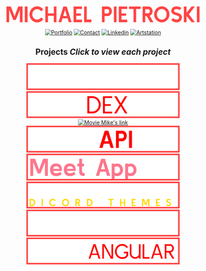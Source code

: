 <div align="center">

[![MichaelPietroski](/img/MICHAELPIETROSKI.png)](https://vppelli.github.io/portfolio-website/)

[![Portfolio](https://img.shields.io/badge/Portfolio-red?style=for-the-badge)](https://vppelli.github.io/portfolio-website/) [![Contact](https://img.shields.io/badge/Contact-red?style=for-the-badge)](contact.txt) [![Linkedin](https://img.shields.io/badge/Linkedin-red?style=for-the-badge)](https://www.linkedin.com/in/michaelpietroski/) [![Artstation](https://img.shields.io/badge/Artstation-red?style=for-the-badge)](https://www.artstation.com/mpietros)

## Projects *Click to view each project*

[<picture><source media="(prefers-color-scheme: dark)" srcset="https://github.com/vppelli/Vppelli/blob/main/img/PORTFOLIO.png"><source media="(prefers-color-scheme: light)" srcset="https://github.com/vppelli/Vppelli/blob/main/img/LPORTFOLIO.png"><img alt="Portfolio link" src="https://github.com/vppelli/Vppelli/blob/main/img/PORTFOLIO.png"> </picture>](https://github.com/vppelli/portfolio-website)
[<picture><source media="(prefers-color-scheme: dark)" srcset="https://github.com/vppelli/Vppelli/blob/main/img/POKEDEX.png"><source media="(prefers-color-scheme: light)" srcset="https://github.com/vppelli/Vppelli/blob/main/img/LPOKEDEX.png"><img alt="Pokedex link" src="https://github.com/vppelli/Vppelli/blob/main/img/POKEDEX.png">
</picture>](https://github.com/vppelli/Pokedex-app)
[<picture><source media="(prefers-color-scheme: dark)" srcset="https://github.com/vppelli/Vppelli/blob/main/img/MOVEMIKE’S.png"><source media="(prefers-color-scheme: light)" srcset="https://github.com/vppelli/Vppelli/blob/main/img/LMOVEMIKE’S.png"><img alt="Movie Mike's link" src="https://github.com/vppelli/Vppelli/blob/main/img/MOVEMIKE’S.png">
</picture>](https://github.com/vppelli/movie_client)
[<picture><source media="(prefers-color-scheme: dark)" srcset="https://github.com/vppelli/Vppelli/blob/main/img/MOVEAPI.png"><source media="(prefers-color-scheme: light)" srcset="https://github.com/vppelli/Vppelli/blob/main/img/LMOVEAPI.png"><img alt="Movie API link" src="https://github.com/vppelli/Vppelli/blob/main/img/MOVEAPI.png">
</picture>](https://github.com/vppelli/movie_api)
[<picture><source media="(prefers-color-scheme: dark)" srcset="https://github.com/vppelli/Vppelli/blob/main/img/Meet%20App.png"><source media="(prefers-color-scheme: light)" srcset="https://github.com/vppelli/Vppelli/blob/main/img/LMeet%20App.png"><img alt="MeetApp link" src="https://github.com/vppelli/Vppelli/blob/main/img/Meet%20App.png">
</picture>](https://github.com/vppelli/meet)
[<picture><source media="(prefers-color-scheme: dark)" srcset="https://github.com/vppelli/Vppelli/blob/main/img/PDT.png"><source media="(prefers-color-scheme: light)" srcset="https://github.com/vppelli/Vppelli/blob/main/img/LPDT.png"><img alt="Predecessor Discord Theme link" src="https://github.com/vppelli/Vppelli/blob/main/img/PDT.png">
</picture>](https://github.com/vppelli/predecessor-discord-themes)
[<picture><source media="(prefers-color-scheme: dark)" srcset="https://github.com/vppelli/Vppelli/blob/main/img/CHATAPP.png"><source media="(prefers-color-scheme: light)" srcset="https://github.com/vppelli/Vppelli/blob/main/img/LCHATAPP.png"><img alt="ChatApp link" src="https://github.com/vppelli/Vppelli/blob/main/img/CHATAPP.png">
</picture>](https://github.com/vppelli/chat-app)
[<picture><source media="(prefers-color-scheme: dark)" srcset="https://github.com/vppelli/Vppelli/blob/main/img/MOVEANGULAR.png"><source media="(prefers-color-scheme: light)" srcset="https://github.com/vppelli/Vppelli/blob/main/img/LMOVEANGULAR.png"><img alt="ChatApp link" src="https://github.com/vppelli/Vppelli/blob/main/img/MOVEANGULAR.png">
</picture>](https://github.com/vppelli/movie_angular_client)

</div>
